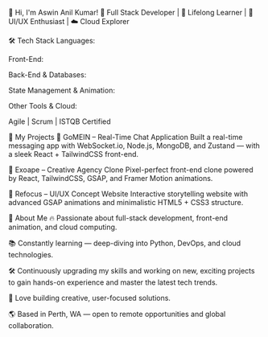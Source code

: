 👋 Hi, I'm Aswin Anil Kumar!
🚀 Full Stack Developer | 🧠 Lifelong Learner | 🎨 UI/UX Enthusiast | ☁️ Cloud Explorer


🛠 Tech Stack
Languages:

Front-End:

Back-End & Databases:

State Management & Animation:

Other Tools & Cloud:

Agile | Scrum | ISTQB Certified

🚀 My Projects
🌟 GoMEIN – Real-Time Chat Application
Built a real-time messaging app with WebSocket.io, Node.js, MongoDB, and Zustand — with a sleek React + TailwindCSS front-end.

🌟 Exoape – Creative Agency Clone
Pixel-perfect front-end clone powered by React, TailwindCSS, GSAP, and Framer Motion animations.

🌟 Refocus – UI/UX Concept Website
Interactive storytelling website with advanced GSAP animations and minimalistic HTML5 + CSS3 structure.

🎯 About Me
🔥 Passionate about full-stack development, front-end animation, and cloud computing.

📚 Constantly learning — deep-diving into Python, DevOps, and cloud technologies.

🛠️ Continuously upgrading my skills and working on new, exciting projects to gain hands-on experience and master the latest tech trends.

🧩 Love building creative, user-focused solutions.

🌎 Based in Perth, WA — open to remote opportunities and global collaboration.
